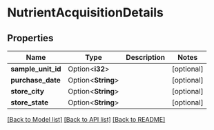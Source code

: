 # NutrientAcquisitionDetails

## Properties

Name | Type | Description | Notes
------------ | ------------- | ------------- | -------------
**sample_unit_id** | Option<**i32**> |  | [optional]
**purchase_date** | Option<**String**> |  | [optional]
**store_city** | Option<**String**> |  | [optional]
**store_state** | Option<**String**> |  | [optional]

[[Back to Model list]](../README.md#documentation-for-models) [[Back to API list]](../README.md#documentation-for-api-endpoints) [[Back to README]](../README.md)


